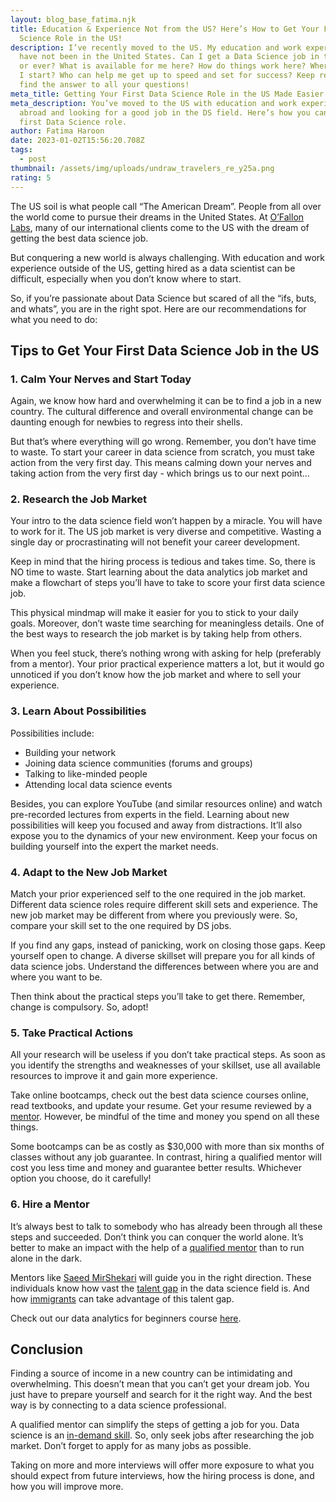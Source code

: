 ```yaml
---
layout: blog_base_fatima.njk
title: Education & Experience Not from the US? Here’s How to Get Your First Data
  Science Role in the US!
description: I’ve recently moved to the US. My education and work experience
  have not been in the United States. Can I get a Data Science job in the US now
  or ever? What is available for me here? How do things work here? Where should
  I start? Who can help me get up to speed and set for success? Keep reading to
  find the answer to all your questions!
meta_title: Getting Your First Data Science Role in the US Made Easier | O’Fallon Labs
meta_description: You’ve moved to the US with education and work experience from
  abroad and looking for a good job in the DS field. Here’s how you can get your
  first Data Science role. 
author: Fatima Haroon
date: 2023-01-02T15:56:20.708Z
tags:
  - post
thumbnail: /assets/img/uploads/undraw_travelers_re_y25a.png
rating: 5
---
```

<!--StartFragment-->

The US soil is what people call “The American Dream”. People from all over the world come to pursue their dreams in the United States. At [O’Fallon Labs](https://saeedmirshekari.com/), many of our international clients come to the US with the dream of getting the best data science job. 

But conquering a new world is always challenging. With education and work experience outside of the US, getting hired as a data scientist can be difficult, especially when you don’t know where to start. 

So, if you’re passionate about Data Science but scared of all the “ifs, buts, and whats”, you are in the right spot. Here are our recommendations for what you need to do:

<h2>Tips to Get Your First Data Science Job in the US</h2>

<h3>1. Calm Your Nerves and Start Today</h3>

Again, we know how hard and overwhelming it can be to find a job in a new country. The cultural difference and overall environmental change can be daunting enough for newbies to regress into their shells. 

But that’s where everything will go wrong. Remember, you don’t have time to waste. To start your career in data science from scratch, you must take action from the very first day. This means calming down your nerves and taking action from the very first day - which brings us to our next point...

<h3>2. Research the Job Market</h3>

Your intro to the data science field won’t happen by a miracle. You will have to work for it. The US job market is very diverse and competitive. Wasting a single day or procrastinating will not benefit your career development. 

Keep in mind that the hiring process is tedious and takes time. So, there is NO time to waste. Start learning about the data analytics job market and make a flowchart of steps you’ll have to take to score your first data science job. 

This physical mindmap will make it easier for you to stick to your daily goals. Moreover, don’t waste time searching for meaningless details. One of the best ways to research the job market is by taking help from others. 

When you feel stuck, there’s nothing wrong with asking for help (preferably from a mentor). Your prior practical experience matters a lot, but it would go unnoticed if you don’t know how the job market and where to sell your experience. 

<h3>3. Learn About Possibilities</h3>

Possibilities include:

* Building your network
* Joining data science communities (forums and groups)
* Talking to like-minded people 
* Attending local data science events

Besides, you can explore YouTube (and similar resources online) and watch pre-recorded lectures from experts in the field. Learning about new possibilities will keep you focused and away from distractions. It’ll also expose you to the dynamics of your new environment. Keep your focus on building yourself into the expert the market needs. 

<h3>4. Adapt to the New Job Market</h3>

Match your prior experienced self to the one required in the job market. Different data science roles require different skill sets and experience. The new job market may be different from where you previously were. So, compare your skill set to the one required by DS jobs. 

If you find any gaps, instead of panicking, work on closing those gaps. Keep yourself open to change. A diverse skillset will prepare you for all kinds of data science jobs. Understand the differences between where you are and where you want to be. 

Then think about the practical steps you’ll take to get there. Remember, change is compulsory. So, adopt!

<h3>5. Take Practical Actions</h3>

All your research will be useless if you don’t take practical steps. As soon as you identify the strengths and weaknesses of your skillset, use all available resources to improve it and gain more experience. 

Take online bootcamps, check out the best data science courses online, read textbooks, and update your resume. Get your resume reviewed by a [mentor](https://saeedmirshekari.com/blog/2022-08-15-why-you-need-a-data-science-career-mentor/). However, be mindful of the time and money you spend on all these things. 

Some bootcamps can be as costly as $30,000 with more than six months of classes without any job guarantee. In contrast, hiring a qualified mentor will cost you less time and money and guarantee better results. Whichever option you choose, do it carefully!

<h3>6. Hire a Mentor</h3>

It’s always best to talk to somebody who has already been through all these steps and succeeded. Don’t think you can conquer the world alone. It’s better to make an impact with the help of a [qualified mentor](https://saeedmirshekari.com/results/) than to run alone in the dark. 

Mentors like [Saeed MirShekari](https://saeedmirshekari.com/team/) will guide you in the right direction. These individuals know how vast the [talent gap](https://saeedmirshekari.com/blog/2022-05-19-the-talent-gap-in-data-science-today-and-tomorrow/) in the data science field is. And how [immigrants](https://saeedmirshekari.com/blog/2022-05-23-data-science-opportunities-and-immigrants-with-higher-educations/) can take advantage of this talent gap.

Check out our data analytics for beginners course [here](https://saeedmirshekari.com/ecourse-bdsf/). 

<h2>Conclusion</h2>

Finding a source of income in a new country can be intimidating and overwhelming. This doesn’t mean that you can’t get your dream job. You just have to prepare yourself and search for it the right way. And the best way is by connecting to a data science professional. 

A qualified mentor can simplify the steps of getting a job for you. Data science is an [in-demand skill](https://saeedmirshekari.com/blog/2022-07-15-top-10-most-in-demand-skills-for-data-scientists-in-2022/). So, only seek jobs after researching the job market. Don’t forget to apply for as many jobs as possible. 

Taking on more and more interviews will offer more exposure to what you should expect from future interviews, how the hiring process is done, and how you will improve more. 

<!--EndFragment-->